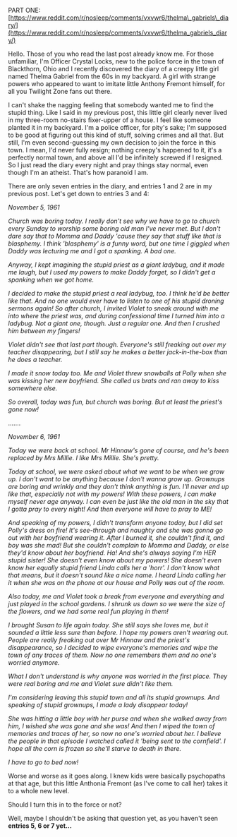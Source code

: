 PART ONE: [https://www.reddit.com/r/nosleep/comments/vxvwr6/thelma\_gabriels\_diary/](https://www.reddit.com/r/nosleep/comments/vxvwr6/thelma_gabriels_diary/)

Hello. Those of you who read the last post already know me. For those unfamiliar, I'm Officer Crystal Locks, new to the police force in the town of Blackthorn, Ohio and I recently discovered the diary of a creepy little girl named Thelma Gabriel from the 60s in my backyard. A girl with strange powers who appeared to want to imitate little Anthony Fremont himself, for all you Twilight Zone fans out there. 

I can't shake the nagging feeling that somebody wanted me to find the stupid thing. Like I said in my previous post, this little girl clearly never lived in my three-room no-stairs fixer-upper of a house. I feel like someone planted it in my backyard. I'm a police officer, for pity's sake; I'm supposed to be good at figuring out this kind of stuff, solving crimes and all that. But still, I'm even second-guessing my own decision to join the force in this town. I mean, I'd never fully resign; nothing creepy's happened to it, it's a perfectly normal town, and above all I'd be infinitely screwed if I resigned. So I just read the diary every night and pray things stay normal, even though I'm an atheist. That's how paranoid I am.

There are only seven entries in the diary, and entries 1 and 2 are in my previous post. Let's get down to entries 3 and 4:

*November 5, 1961*

*Church was boring today. I really don't see why we have to go to church every Sunday to worship some boring old man I've never met. But I don't dare say that to Momma and Daddy 'cause they say that stuff like that is blasphemy. I think 'blasphemy' is a funny word, but one time I giggled when Daddy was lecturing me and I got a spanking. A bad one.*

*Anyway, I kept imagining the stupid priest as a giant ladybug, and it made me laugh, but I used my powers to make Daddy forget, so I didn't get a spanking when we got home.*

*I decided to make the stupid priest a real ladybug, too. I think he'd be better like that. And no one would ever have to listen to one of his stupid droning sermons again! So after church, I invited Violet to sneak around with me into where the priest was, and during confessional time I turned him into a ladybug. Not a giant one, though. Just a regular one. And then I crushed him between my fingers!*

*Violet didn't see that last part though. Everyone's still freaking out over my teacher disappearing, but I still say he makes a better jack-in-the-box than he does a teacher.*

*I made it snow today too. Me and Violet threw snowballs at Polly when she was kissing her new boyfriend. She called us brats and ran away to kiss somewhere else.*

*So overall, today was fun, but church was boring. But at least the priest's gone now!*

.......

*November 6, 1961*

*Today we were back at school. Mr Hinnaw's gone of course, and he's been replaced by Mrs Millie. I like Mrs Millie. She's pretty.*

*Today at school, we were asked about what we want to be when we grow up. I don't want to be anything because I don't wanna grow up. Grownups are boring and wrinkly and they don't think anything is fun. I'll never end up like that, especially not with my powers! With these powers, I can make myself never age anyway. I can even be just like the old man in the sky that I gotta pray to every night! And then everyone will have to pray to ME!*

*And speaking of my powers, I didn't transform anyone today, but I did set Polly's dress on fire! It's see-through and naughty and she was gonna go out with her boyfriend wearing it. After I burned it, she couldn't find it, and boy was she mad! But she couldn't complain to Momma and Daddy, or else they'd know about her boyfriend. Ha! And she's always saying I'm HER stupid sister! She doesn't even know about my powers! She doesn't even know her equally stupid friend Linda calls her a 'horr'. I don't know what that means, but it doesn't sound like a nice name. I heard Linda calling her it when she was on the phone at our house and Polly was out of the room.*

*Also today, me and Violet took a break from everyone and everything and just played in the school gardens. I shrunk us down so we were the size of the flowers, and we had some real fun playing in them!*

*I brought Susan to life again today. She still says she loves me, but it sounded a little less sure than before. I hope my powers aren't wearing out. People are really freaking out over Mr Hinnaw and the priest's disappearance, so I decided to wipe everyone's memories and wipe the town of any traces of them. Now no one remembers them and no one's worried anymore.*

*What I don't understand is why anyone was worried in the first place. They were real boring and me and Violet sure didn't like them.*

*I'm considering leaving this stupid town and all its stupid grownups. And speaking of stupid grownups, I made a lady disappear today!*

*She was hitting a little boy with her purse and when she walked away from him, I wished she was gone and she was! And then I wiped the town of memories and traces of her, so now no one's worried about her. I believe the people in that episode I watched called it 'being sent to the cornfield'. I hope all the corn is frozen so she'll starve to death in there.*

*I have to go to bed now!*

Worse and worse as it goes along. I knew kids were basically psychopaths at that age, but this little Anthonia Fremont (as I've come to call her) takes it to a whole new level.

Should I turn this in to the force or not?

Well, maybe I shouldn't be asking that question yet, as you haven't seen **entries 5, 6 or 7 yet...**